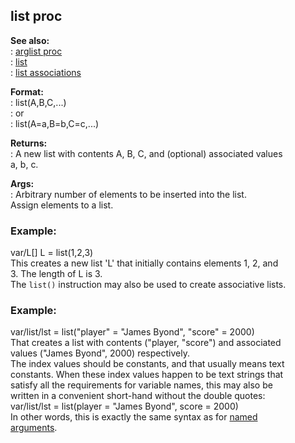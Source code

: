 ## list proc    
**See also:**    
:   [arglist proc](/proc/arglist)    
:   [list](/list)    
:   [list associations](/list/associations)    
<!-- -->    
**Format:**    
:   list(A,B,C,\...)    
:   or    
:   list(A=a,B=b,C=c,\...)    
<!-- -->    
**Returns:**    
:   A new list with contents A, B, C, and (optional) associated values    
    a, b, c.    
<!-- -->    
**Args:**    
:   Arbitrary number of elements to be inserted into the list.    
Assign elements to a list.    
### Example:    
var/L\[\] L = list(1,2,3)    
This creates a new list \'L\' that initially contains elements 1, 2, and    
3. The length of L is 3.    
The `list()` instruction may also be used to create associative lists.    
### Example:    
var/list/lst = list(\"player\" = \"James Byond\", \"score\" = 2000)    
That creates a list with contents (\"player, \"score\") and associated    
values (\"James Byond\", 2000) respectively.    
The index values should be constants, and that usually means text    
constants. When these index values happen to be text strings that    
satisfy all the requirements for variable names, this may also be    
written in a convenient short-hand without the double quotes:    
var/list/lst = list(player = \"James Byond\", score = 2000)    
In other words, this is exactly the same syntax as for [named    
arguments](/proc/arguments/named).  